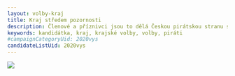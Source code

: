 ```yaml
---
layout: volby-kraj
title: Kraj středem pozornosti
description: Členové a příznivci jsou to dělá Českou pirátskou stranu silnou. Seznamte se Piráty na Vysočině.
keywords: kandidátka, kraj, krajské volby, volby, piráti
#campaignCategoryUid: 2020vys
candidateListUid: 2020vys
---
```


<img src="https://vysocina.pirati.cz/assets/img/volby/2020-vys/kraj-stredem-pozornosti.png">
